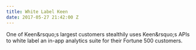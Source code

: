 ```yaml
---
title: White Label Keen
date: 2017-05-27 21:42:00 Z
---
```


One of Keen&amp;rsquo;s largest customers stealthily uses Keen&amp;rsquo;s APIs to white label an in-app analytics suite for their Fortune 500 customers.